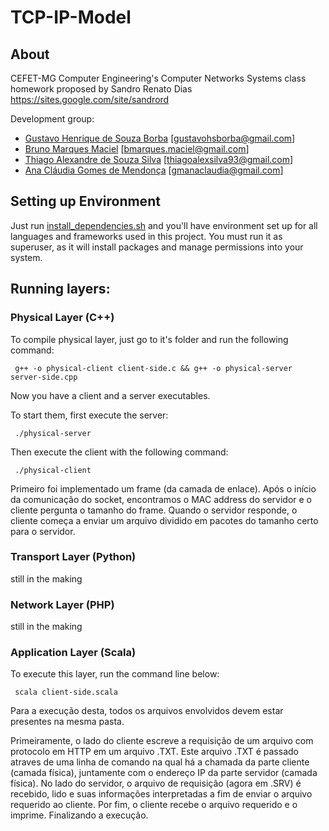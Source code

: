 # TCP-IP-Model

## About

CEFET-MG Computer Engineering's Computer Networks Systems class homework
proposed by Sandro Renato Dias <https://sites.google.com/site/sandrord>

Development group:
* [Gustavo Henrique de Souza Borba](https://github.com/gustavohsborba)  [gustavohsborba@gmail.com]
* [Bruno Marques Maciel]()  [bmarques.maciel@gmail.com]
* [Thiago Alexandre de Souza Silva](https://github.com/thiagoalexsilva)  [thiagoalexsilva93@gmail.com]
* [Ana Cláudia Gomes de Mendonça](https://github.com/gmanaclaudia)  [gmanaclaudia@gmail.com]


## Setting up Environment

Just run [install_dependencies.sh](https://github.com/gustavohsborba/TCP-IP-Model/blob/master/install_dependencies.sh)
and you'll have environment set up for all languages and frameworks used in
this project. You must run it as superuser, as it will install packages
and manage permissions into your system.

## Running layers:

### Physical Layer (C++)

To compile physical layer, just go to it's folder and run the following command:
```shell
 g++ -o physical-client client-side.c && g++ -o physical-server server-side.cpp
```
Now you have a client and a server executables. 

To start them, first execute the server:
```shell
 ./physical-server
```
Then execute the client with the following command:
```shell
 ./physical-client
```

Primeiro foi implementado um frame (da camada de enlace). Após o início da comunicação do socket, encontramos o MAC address do servidor e o cliente pergunta o tamanho do frame. Quando o servidor responde, o cliente começa a enviar um arquivo dividido em pacotes do tamanho certo para o servidor.


### Transport Layer (Python)

still in the making

### Network Layer (PHP)

still in the making

### Application Layer (Scala)

To execute this layer, run the command line below:
```shell
 scala client-side.scala
```
Para a execução desta, todos os arquivos envolvidos devem estar presentes na mesma pasta.

Primeiramente, o lado do cliente escreve a requisição de um arquivo com protocolo em HTTP em um arquivo .TXT. Este arquivo .TXT é passado atraves de uma linha de comando na qual há a chamada da parte cliente (camada física), juntamente com o endereço IP da parte servidor (camada física). No lado do servidor, o arquivo de requisição (agora em .SRV) é recebido, lido e suas informações interpretadas a fim de enviar o arquivo requerido ao cliente. Por fim, o cliente recebe o arquivo requerido e o imprime. Finalizando a execução.
